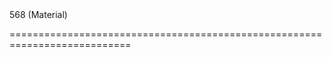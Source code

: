 <!--merge--><!--/merge-->
<!--default-->568 (Material)<!--/default-->
===========================================================================
